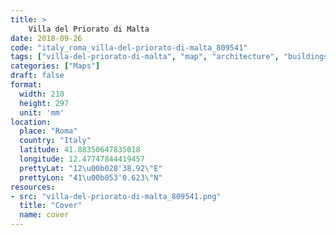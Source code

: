```yaml
---
title: > 
    Villa del Priorato di Malta
date: 2018-09-26
code: "italy_roma_villa-del-priorato-di-malta_809541"
tags: ["villa-del-priorato-di-malta", "map", "architecture", "buildings", "Roma", "Italy"]
categories: ["Maps"]
draft: false
format:
  width: 210
  height: 297
  unit: 'mm'
location:
  place: "Roma"
  country: "Italy"
  latitude: 41.88350647835018
  longitude: 12.47747844419457
  prettyLat: "12\u00b028'38.92\"E"
  prettyLon: "41\u00b053'0.623\"N"
resources:
- src: "villa-del-priorato-di-malta_809541.png"
  title: "Cover"
  name: cover
---
```

